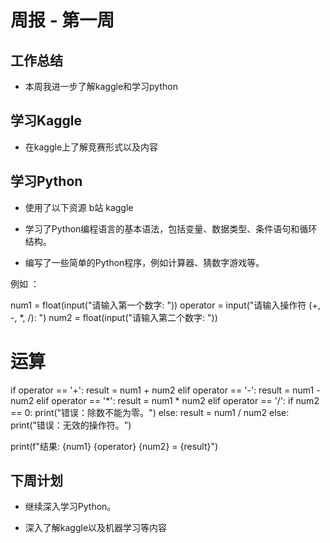 # 周报 - 第一周


## 工作总结

- 本周我进一步了解kaggle和学习python


## 学习Kaggle

- 在kaggle上了解竞赛形式以及内容


## 学习Python

- 使用了以下资源   b站   kaggle

- 学习了Python编程语言的基本语法，包括变量、数据类型、条件语句和循环结构。

- 编写了一些简单的Python程序，例如计算器、猜数字游戏等。


例如 ：


num1 = float(input("请输入第一个数字: "))
operator = input("请输入操作符 (+, -, *, /): ")
num2 = float(input("请输入第二个数字: "))

# 运算
if operator == '+':
    result = num1 + num2
elif operator == '-':
    result = num1 - num2
elif operator == '*':
    result = num1 * num2
elif operator == '/':
    if num2 == 0:
        print("错误：除数不能为零。")
    else:
        result = num1 / num2
else:
    print("错误：无效的操作符。")

print(f"结果: {num1} {operator} {num2} = {result}")



## 下周计划

- 继续深入学习Python。


- 深入了解kaggle以及机器学习等内容
